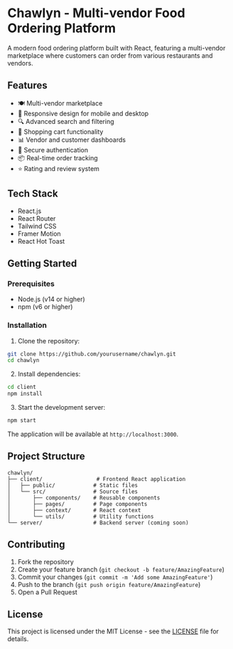 # Chawlyn - Multi-vendor Food Ordering Platform

A modern food ordering platform built with React, featuring a multi-vendor marketplace where customers can order from various restaurants and vendors.

## Features

- 🍽️ Multi-vendor marketplace
- 📱 Responsive design for mobile and desktop
- 🔍 Advanced search and filtering
- 🛒 Shopping cart functionality
- 📊 Vendor and customer dashboards
- 🔐 Secure authentication
- 📦 Real-time order tracking
- ⭐ Rating and review system

## Tech Stack

- React.js
- React Router
- Tailwind CSS
- Framer Motion
- React Hot Toast

## Getting Started

### Prerequisites

- Node.js (v14 or higher)
- npm (v6 or higher)

### Installation

1. Clone the repository:
```bash
git clone https://github.com/yourusername/chawlyn.git
cd chawlyn
```

2. Install dependencies:
```bash
cd client
npm install
```

3. Start the development server:
```bash
npm start
```

The application will be available at `http://localhost:3000`.

## Project Structure

```
chawlyn/
├── client/                 # Frontend React application
│   ├── public/            # Static files
│   └── src/               # Source files
│       ├── components/    # Reusable components
│       ├── pages/         # Page components
│       ├── context/       # React context
│       └── utils/         # Utility functions
└── server/                # Backend server (coming soon)
```

## Contributing

1. Fork the repository
2. Create your feature branch (`git checkout -b feature/AmazingFeature`)
3. Commit your changes (`git commit -m 'Add some AmazingFeature'`)
4. Push to the branch (`git push origin feature/AmazingFeature`)
5. Open a Pull Request

## License

This project is licensed under the MIT License - see the [LICENSE](LICENSE) file for details.
